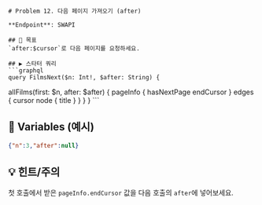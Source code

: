     # Problem 12. 다음 페이지 가져오기 (after)

    **Endpoint**: SWAPI

    ## 🎯 목표
    `after:$cursor`로 다음 페이지를 요청하세요.

    ## ▶ 스타터 쿼리
    ```graphql
    query FilmsNext($n: Int!, $after: String) {
  allFilms(first: $n, after: $after) {
    pageInfo { hasNextPage endCursor }
    edges { cursor node { title } }
  }
}
    ```
## 🔧 Variables (예시)
```json
{"n":3,"after":null}
```
## 💡 힌트/주의
첫 호출에서 받은 `pageInfo.endCursor` 값을 다음 호출의 `after`에 넣어보세요.
